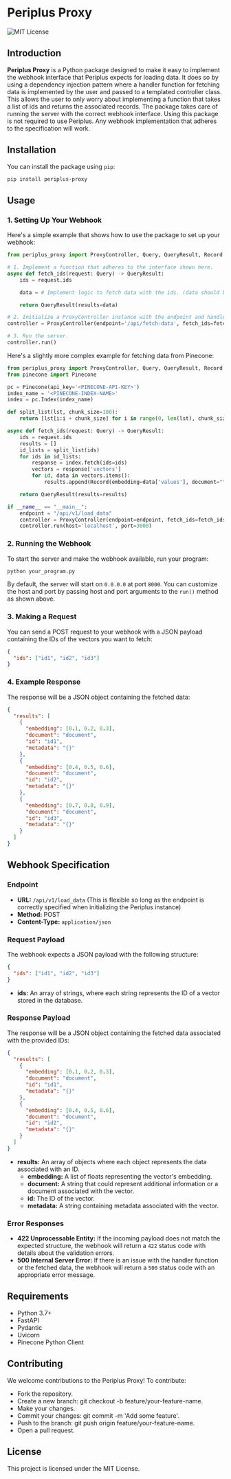 # Periplus Proxy
![MIT License](https://img.shields.io/badge/License-MIT-yellow.svg)

## Introduction

**Periplus Proxy** is a Python package designed to make it easy to implement the webhook interface that Periplus expects for loading data. It does so by using a dependency injection pattern where a handler function for fetching data is implemented by the user and passed to a templated controller class. This allows the user to only worry about implementing a function that takes a list of ids and returns the associated records. The package takes care of running the server with the correct webhook interface. Using this package is not required to use Periplus. Any webhook implementation that adheres to the specification will work.

## Installation

You can install the package using `pip`:

```bash
pip install periplus-proxy
```

## Usage

### 1. Setting Up Your Webhook
Here's a simple example that shows how to use the package to set up your webhook:

```python
from periplus_proxy import ProxyController, Query, QueryResult, Record

# 1. Implement a function that adheres to the interface shown here.
async def fetch_ids(request: Query) -> QueryResult:
    ids = request.ids

    data = # Implement logic to fetch data with the ids. (data should be List[Record])

    return QueryResult(results=data)

# 2. Initialize a ProxyController instance with the endpoint and handler function.
controller = ProxyController(endpoint='/api/fetch-data', fetch_ids=fetch_ids)

# 3. Run the server.
controller.run()
```

Here's a slightly more complex example for fetching data from Pinecone:
```python
from periplus_proxy import ProxyController, Query, QueryResult, Record
from pinecone import Pinecone

pc = Pinecone(api_key='<PINECONE-API-KEY>')
index_name = '<PINECONE-INDEX-NAME>'
index = pc.Index(index_name)

def split_list(lst, chunk_size=100):
    return [lst[i:i + chunk_size] for i in range(0, len(lst), chunk_size)]

async def fetch_ids(request: Query) -> QueryResult:
    ids = request.ids
    results = []
    id_lists = split_list(ids)
    for ids in id_lists:
        response = index.fetch(ids=ids)
        vectors = response['vectors']
        for id, data in vectors.items():
            results.append(Record(embedding=data['values'], document="", id=id, metadata=data['metadata']))

    return QueryResult(results=results)

if __name__ == "__main__":
    endpoint = "/api/v1/load_data"
    controller = ProxyController(endpoint=endpoint, fetch_ids=fetch_ids)
    controller.run(host='localhost', port=3000)
```

### 2. Running the Webhook

To start the server and make the webhook available, run your program:

```bash
python your_program.py
```

By default, the server will start on `0.0.0.0` at port `8000`. You can customize the host and port by passing host and port arguments to the `run()` method as shown above.

### 3. Making a Request

You can send a POST request to your webhook with a JSON payload containing the IDs of the vectors you want to fetch:

```json
{
  "ids": ["id1", "id2", "id3"]
}
```

### 4. Example Response

The response will be a JSON object containing the fetched data:

```json
{
  "results": [
    {
      "embedding": [0.1, 0.2, 0.3],
      "document": "document",
      "id": "id1",
      "metadata": "{}"
    },
    {
      "embedding": [0.4, 0.5, 0.6],
      "document": "document",
      "id": "id2",
      "metadata": "{}"
    },
    {
      "embedding": [0.7, 0.8, 0.9],
      "document": "document",
      "id": "id3",
      "metadata": "{}"
    }
  ]
}
```

## Webhook Specification

### Endpoint

- **URL:** `/api/v1/load_data` (This is flexible so long as the endpoint is correctly specified when initializing the Periplus instance)
- **Method:** POST
- **Content-Type:** `application/json`

### Request Payload

The webhook expects a JSON payload with the following structure:

```json
{
  "ids": ["id1", "id2", "id3"]
}
```

- **ids:** An array of strings, where each string represents the ID of a vector stored in the database.

### Response Payload

The response will be a JSON object containing the fetched data associated with the provided IDs:

```json
{
  "results": [
    {
      "embedding": [0.1, 0.2, 0.3],
      "document": "document",
      "id": "id1",
      "metadata": "{}"
    },
    {
      "embedding": [0.4, 0.5, 0.6],
      "document": "document",
      "id": "id2",
      "metadata": "{}"
    }
  ]
}
```

- **results:** An array of objects where each object represents the data associated with an ID.
  - **embedding:** A list of floats representing the vector's embedding.
  - **document:** A string that could represent additional information or a document associated with the vector.
  - **id:** The ID of the vector.
  - **metadata:** A string containing metadata associated with the vector.

### Error Responses

- **422 Unprocessable Entity:** If the incoming payload does not match the expected structure, the webhook will return a `422` status code with details about the validation errors.
- **500 Internal Server Error:** If there is an issue with the handler function or the fetched data, the webhook will return a `500` status code with an appropriate error message.


## Requirements

- Python 3.7+
- FastAPI
- Pydantic
- Uvicorn
- Pinecone Python Client

## Contributing
We welcome contributions to the Periplus Proxy! To contribute:

- Fork the repository.
- Create a new branch: git checkout -b feature/your-feature-name.
- Make your changes.
- Commit your changes: git commit -m 'Add some feature'.
- Push to the branch: git push origin feature/your-feature-name.
- Open a pull request.

## License

This project is licensed under the MIT License.
